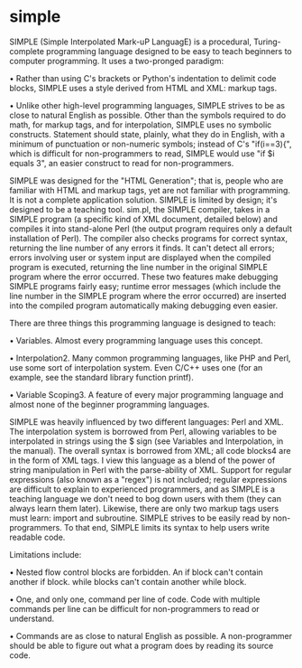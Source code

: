 # simple

SIMPLE (Simple Interpolated Mark-uP LanguagE) is a procedural, Turing-complete programming language designed to be easy to teach beginners to computer programming.  It uses a two-pronged paradigm:

  • Rather than using C's brackets or Python's indentation to delimit code blocks, SIMPLE uses a style derived from HTML and XML:  markup tags. 
  
  • Unlike other high-level programming languages, SIMPLE strives to be as close to natural English as possible.  Other than the symbols required to do math, for markup tags, and for interpolation, SIMPLE uses no symbolic constructs.  Statement should state, plainly, what they do in English, with a minimum of punctuation or non-numeric symbols;  instead of C's "if(i==3){", which is difficult for non-programmers to read, SIMPLE would use "if $i equals 3", an easier construct to read for non-programmers.
 
SIMPLE was designed for the "HTML Generation";  that is, people who are familiar with HTML and markup tags, yet are not familiar with programming.  It is not a complete application solution.  SIMPLE is limited by design;  it's designed to be a teaching tool.   sim.pl, the SIMPLE compiler, takes in a SIMPLE program (a specific kind of XML document, detailed below) and compiles it into stand-alone Perl (the output program requires only a default installation of Perl).  The compiler also checks programs for correct syntax, returning the line number of any errors it finds.  It can't detect all errors;  errors involving user or system input are displayed when the compiled program is executed, returning the line number in the original SIMPLE program where the error occurred.  These two features make debugging SIMPLE programs fairly easy;  runtime error messages (which include the line number in the SIMPLE program where the error occurred) are inserted into the compiled program automatically making debugging even easier.

There are three things this programming language is designed to teach:

  • Variables.  Almost every programming language uses this concept. 
  
  • Interpolation2.  Many common programming languages, like PHP and Perl, use some sort of interpolation system.  Even C/C++ uses one (for an example, see the standard library function printf). 
  
  • Variable Scoping3.  A feature of every major programming language and almost none of the beginner programming languages.
  
SIMPLE was heavily influenced by two different languages:  Perl and XML.  The interpolation system is borrowed from Perl, allowing variables to be interpolated in strings using the $ sign (see Variables and Interpolation, in the manual).  The overall syntax is borrowed from XML;  all code blocks4 are in the form of XML tags.  I view this language as a blend of the power of string manipulation in Perl with the parse-ability of XML.  Support for regular expressions (also known as a "regex") is not included;  regular expressions are difficult to explain to experienced programmers, and as SIMPLE is a teaching language we don't need to bog down users with them (they can always learn them later).  Likewise, there are only two markup tags users must learn:  import and subroutine.
SIMPLE strives to be easily read by non-programmers.  To that end, SIMPLE limits its syntax to help users write readable code.

Limitations include:

  • Nested flow control blocks are forbidden.  An if block can't contain another if block.  while blocks can't contain another while block. 
  
   • One, and only one, command per line of code.  Code with multiple commands per line can be difficult for non-programmers to read or understand. 
   
   • Commands are as close to natural English as possible.  A non-programmer should be able to figure out what a program does by reading its source code.

